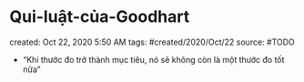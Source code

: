 ---
---

# Qui-luật-của-Goodhart

created: Oct 22, 2020 5:50 AM
tags: #created/2020/Oct/22
source: #TODO

- “Khi thước đo trở thành mục tiêu, nó sẽ không còn là một thước đo tốt nữa”